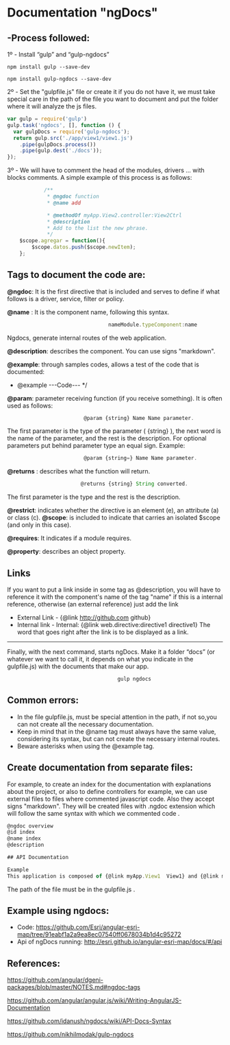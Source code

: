 Documentation "ngDocs"
=====================


-Process followed: 
-----------------

1º - Install “gulp” and “gulp-ngdocs” 

```
npm install gulp --save-dev

npm install gulp-ngdocs --save-dev
```


2º - Set the "gulpfile.js" file or create it if you do not have it, we must take special care in the path of the file you want to document and put the folder where it will analyze the js files.


```javascript
var gulp = require('gulp')
gulp.task('ngdocs', [], function () {
  var gulpDocs = require('gulp-ngdocs');
  return gulp.src('./app/view1/view1.js')
    .pipe(gulpDocs.process())
    .pipe(gulp.dest('./docs'));
});
```


3º - We will have to comment the head of the modules, drivers ... with blocks comments.
A simple example of this process is as follows:

```javascript
            /**
             * @ngdoc function
             * @name add

             * @methodOf myApp.View2.controller:View2Ctrl
             * @description
             * Add to the list the new phrase.
             */
	$scope.agregar = function(){
		$scope.datos.push($scope.newItem);
	};
```
Tags to document the code are:
-----------------------------
__@ngdoc__: It is the first directive that is included and serves to define if what follows is a driver, service, filter or policy.

__@name__ : It is the component name, following this syntax. 
```javascript
		 	                     nameModule.typeComponent:name
```
Ngdocs, generate internal routes of the web application.

__@description__: describes the component. You can use signs "markdown".

__@example__: through samples codes, allows a test of the code that is documented:

* @example
  <example module="module name" >
   <file name="file name">
		---Code---
   </file>
  </example>
*/

__@param__: parameter receiving function (if you receive something). It is often used as follows:
```javascript
	                     @param {string} Name Name parameter.
```
The first parameter is the type of the parameter ( {string} ), the next word is the name of the parameter, and the rest is the description.
For optional parameters put behind parameter type an equal sign.
Example:
```javascript
                         @param {string=} Name Name parameter.
```

__@returns__ : describes what the function will return.
```javascript
                        @returns {string} String converted.
```

The first parameter is the type and the rest is the description.

__@restrict__: indicates whether the directive is an element (e), an attribute (a) or class (c).
__@scope__: is included to indicate that carries an isolated $scope (and only in this case).

__@requires__: It indicates if a module requires.

__@property__: describes an object property.

Links
----
If you want to put a link inside in some tag as @description, you will have to reference it with the component's name of the tag "name" if this is a internal reference, otherwise (an external reference) just add the link

* External Link -  {@link http://github.com github}   
* Internal link - Internal: {@link web.directive:directive1 directive1}
The word that goes right after the link is to be displayed as a link.


------------------------------------------------------------------------------------------------------------------------
Finally, with the next command, starts ngDocs. Make it a folder “docs” (or whatever we want to call it, it depends on what you indicate in the gulpfile.js) with the documents that make our app.
```javascript
                                    gulp ngdocs		
```

Common errors:
-------------
* In the file gulpfile.js, must be special attention in the path, if not so,you can not create all the necessary documentation.
* Keep in mind that in the @name tag must always have the same value, considering its syntax, but can not create the necessary internal routes.
* Beware asterisks  when using the @example tag.


Create documentation from separate files:
------------------------------------------
For example, to create an index for the documentation with explanations about the project, or also to define controllers for example, we can use external files to files where commented javascript code. Also they accept signs "markdown".
They will be created files with .ngdoc extension which will follow the same syntax with which we commented code .
```javascript
@ngdoc overview
@id index
@name index
@description

## API Documentation

Example 
This application is composed of {@link myApp.View1  View1} and {@link myApp.View2  View2}
```
The path of the file must be in the gulpfile.js .

Example using ngdocs:
---------------------
* Code:
https://github.com/Esri/angular-esri-map/tree/91eabf1a2a9ea8ec07540ff0678034b1d4c95272
* Api of ngDocs running:
http://esri.github.io/angular-esri-map/docs/#/api

References: 
----------

https://github.com/angular/dgeni-packages/blob/master/NOTES.md#ngdoc-tags

https://github.com/angular/angular.js/wiki/Writing-AngularJS-Documentation

https://github.com/idanush/ngdocs/wiki/API-Docs-Syntax

https://github.com/nikhilmodak/gulp-ngdocs

